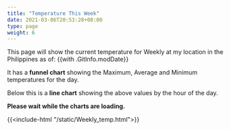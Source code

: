 ```yaml
---
title: "Temperature This Week"
date: 2021-03-06T20:53:28+08:00
type: page
weight: 6
---
```

This page will show the current temperature for Weekly at my location in the Philippines as of: {{with .GitInfo.modDate}}

It has a **funnel chart** showing the Maximum, Average and Minimum temperatures for the day.

Below this is a **line chart** showing the above values by the hour of the day.

**Please wait while the charts are loading.**

{{<include-html "/static/Weekly_temp.html">}}
